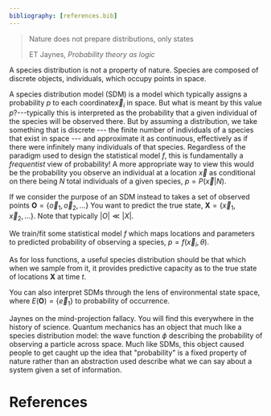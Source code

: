 ```yaml
---
bibliography: [references.bib]
---
```


> Nature does not prepare distributions, only states
>
> ET Jaynes, _Probability theory as logic_


A species distribution is not a property of nature. Species are composed of
discrete objects, individuals, which occupy points in space.

A species distribution model (SDM) is a model which typically assigns a probability $p$ to each coordinate$\vec{x}_i$ in space.
But what is meant by this value $p$?---typically this is interpreted as the
probability that a given individual of the species will be observed there. But
by assuming a distribution, we take something that is discrete --- the finite
number of individuals of a species that exist in space --- and approximate it as
continuous, effectively as if there were infinitely many individuals of that
species. Regardless of the paradigm used to design the statistical model $f$,
this is fundamentally a _frequentist_ view of probability! A more appropriate
way to view this would be the probability you observe an individual at a
location $\vec{x}$ as conditional on there being $N$ total individuals of a
given species,  $p = P(\vec{x} | N)$.



If we consider the purpose of an SDM instead to takes a set of observed points $\mathbf{O} = \{\vec{o}_1, \vec{o}_2,
\dots\}$ You want to predict the true state, $\mathbf{X} = \{\vec{x}_1,
\vec{x}_2, \dots\}$. Note that typically $|O| \ll |X|$.

We train/fit some statistical model $f$ which maps locations and parameters to
predicted probability of observing a species, $p=f(\vec{x}_i, \theta)$.

As for loss functions, a useful species distribution should be that which when we
sample from it, it provides predictive capacity as to the
true state of locations $\mathbf{X}$ at time $t$.

You can also interpret SDMs through the lens of environmental state space, where $E(\mathbf{O}) = \{\vec{e}_1 \}$  to probability of occurrence.


Jaynes on the mind-projection fallacy. You will find this everywhere in the
history of science. Quantum mechanics has an object that much like a species
distribution model: the wave function $\phi$ describing the probability of
observing a particle across space. Much like SDMs, this object caused people to
get caught up the idea that "probability" is a fixed property of nature rather
than an abstraction used describe what we can say about a system given a set of
information.

# References
